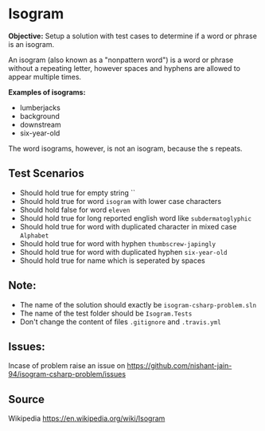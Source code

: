 # Isogram

**Objective:** Setup a solution with test cases to determine if a word or phrase is an isogram.

An isogram (also known as a "nonpattern word") is a word or phrase without a repeating letter, however spaces and hyphens are allowed to appear multiple times.

**Examples of isograms:**
  - lumberjacks
  - background
  - downstream
  - six-year-old

The word isograms, however, is not an isogram, because the s repeats.

## Test Scenarios

  - Should hold true for empty string ``
  - Should hold true for word `isogram` with lower case characters
  - Should hold false for word `eleven`
  - Should hold true for long reported english word like `subdermatoglyphic`
  - Should hold true for word with duplicated character in mixed case `Alphabet`
  - Should hold true for word with hyphen `thumbscrew-japingly`
  - Should hold true for word with duplicated hyphen `six-year-old`
  - Should hold true for name which is seperated by spaces

## Note:
- The name of the solution should exactly be `isogram-csharp-problem.sln`
- The name of the test folder should be `Isogram.Tests`
- Don't change the content of files `.gitignore` and `.travis.yml`

## Issues:

Incase of problem raise an issue on https://github.com/nishant-jain-94/isogram-csharp-problem/issues

## Source

Wikipedia https://en.wikipedia.org/wiki/Isogram